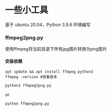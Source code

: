 # 一些小工具

基于 ubuntu 20.04，Python 3.9.6 环境编写

### ffmpeg2png.py
使用ffmpeg将当前目录下所有jpg图片转换为png图片

#### 安装依赖
```shell
apt update && apt install ffmpeg python3
ffmpeg -version #查看版本
```
```shell
python3 ffmpeg2png.py
```
or
```shell
python ffmpeg2png.py
```